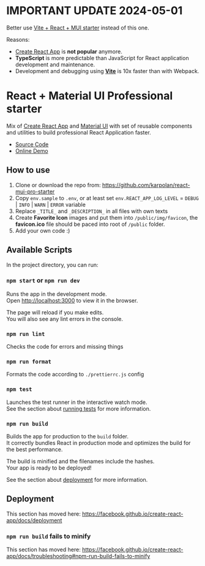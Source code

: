 # IMPORTANT UPDATE 2024-05-01

Better use [Vite + React + MUI starter](https://github.com/karpolan/react-mui-vite-ts) instead of this one.

Reasons:
- [Create React App](https://create-react-app.dev/) is **not popular** anymore.
- **TypeScript** is more predictable than JavaScript for React application development and maintenance.
- Development and debugging using **[Vite](https://vitejs.dev/)** is 10x faster than with Webpack.



# React + Material UI Professional starter

Mix of [Create React App](https://github.com/facebook/create-react-app) and [Material UI](https://mui.com) with set of reusable components and utilities to build professional React Application faster.

- [Source Code](https://github.com/karpolan/react-mui-pro-starter)
- [Online Demo](https://react-mui-pro-starter.netlify.app/)

## How to use

1. Clone or download the repo from: https://github.com/karpolan/react-mui-pro-starter
2. Copy `env.sample` to `.env`, or at least set `env.REACT_APP_LOG_LEVEL` = `DEBUG` | `INFO` | `WARN` | `ERROR` variable
3. Replace `_TITLE_` and `_DESCRIPTION_` in all files with own texts
4. Create **Favorite Icon** images and put them into `/public/img/favicon`, the **favicon.ico** file should be paced into root of `/public` folder.
5. Add your own code :)

## Available Scripts

In the project directory, you can run:

### `npm start` or `npm run dev`

Runs the app in the development mode.<br />
Open [http://localhost:3000](http://localhost:3000) to view it in the browser.

The page will reload if you make edits.<br />
You will also see any lint errors in the console.

### `npm run lint`

Checks the code for errors and missing things

### `npm run format`

Formats the code according to `./prettierrc.js` config

### `npm test`

Launches the test runner in the interactive watch mode.<br />
See the section about [running tests](https://facebook.github.io/create-react-app/docs/running-tests) for more information.

### `npm run build`

Builds the app for production to the `build` folder.<br />
It correctly bundles React in production mode and optimizes the build for the best performance.

The build is minified and the filenames include the hashes.<br />
Your app is ready to be deployed!

See the section about [deployment](https://facebook.github.io/create-react-app/docs/deployment) for more information.

## Deployment

This section has moved here: https://facebook.github.io/create-react-app/docs/deployment

### `npm run build` fails to minify

This section has moved here: https://facebook.github.io/create-react-app/docs/troubleshooting#npm-run-build-fails-to-minify
